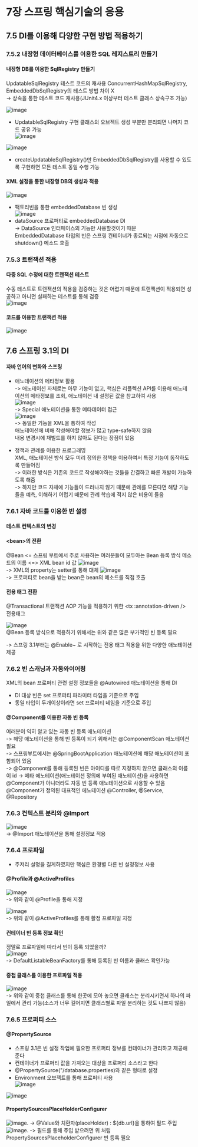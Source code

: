 # 7장 스프링 핵심기술의 응용

## 7.5 DI를 이용해 다양한 구현 방법 적용하기

### 7.5.2 내장형 데이터베이스를 이용한 SQL 레지스트리 만들기

#### 내장형 DB를 이용한 SqlRegistry 만들기

UpdatableSqlRegistry 테스트 코드의 재사용
ConcurrentHashMapSqlRegistry, EmbeddedDbSqlRegistry의 테스트 방법 차이 X  
-> 상속을 통한 테스트 코드 재사용(JUnit4.x 이상부터 테스트 클래스 상속구조 가능)

![image](https://user-images.githubusercontent.com/18495291/235968155-9dddc177-bbcd-4228-ab48-2f139b4c5b42.png)  
- UpdatableSqlRegistry 구현 클래스의 오브젝트 생성 부분만 분리되면 나머지 코드 공유 가능  
![image](https://user-images.githubusercontent.com/18495291/235968255-21d552ac-8af1-4d3e-8805-5c0bb60c3ab8.png) 

![image](https://user-images.githubusercontent.com/18495291/235969785-ff65e484-4192-4425-af66-94df31aeb458.png)
- createUpdatableSqlRegistry()만 EmbeddedDbSqlRegistry를 사용할 수 있도록 구현하면 모든 테스트 동일 수행 가능  

#### XML 설정을 통한 내장형 DB의 생성과 적용

![image](https://user-images.githubusercontent.com/18495291/235971080-156a66f3-3521-4b13-a6b3-31ca9cdd4669.png)
- 팩토리빈을 통한 embeddedDatabase 빈 생성  
![image](https://user-images.githubusercontent.com/18495291/235971312-fd315b1a-a790-4491-b0a3-6de7d96cc095.png)
- dataSource 프로퍼티로 embeddedDatabase DI  
-> DataSource 인터페이스의 기능만 사용할것이기 때문  
EmbeddedDatabase 타입의 빈은 스프링 컨테이너가 종료되는 시점에 자동으로 shutdown() 메소드 호출  

### 7.5.3 트랜잭션 적용  
#### 다중 SQL 수정에 대한 트랜잭션 테스트
수동 테스트로 트랜잭션의 적용을 검증하는 것은 어렵기 때문에 트랜잭션이 적용되면 성공하고 아니면 실패하는 테스트를 통해 검증  
![image](https://user-images.githubusercontent.com/18495291/236244280-f93d69a0-edc5-4419-bc10-5503cce45d70.png)

#### 코드를 이용한 트랜잭션 적용
![image](https://user-images.githubusercontent.com/18495291/236244775-d9e1a620-456f-4234-a4df-ce7867ade29a.png)

## 7.6 스프링 3.1의 DI
#### 자바 언어의 변화와 스프링
- 애노테이션의 메타정보 활용  
-> 애노테이션 자체로는 아무 기능이 없고, 핵심은 리플렉션 API를 이용해 애노테이션의 메타정보를 조회, 애노테이션 내 설정된 값을 참고하여 사용  
![image](https://user-images.githubusercontent.com/18495291/236248825-16e98115-3d80-4aba-ba1c-57c9a5d8f932.png)  
-> Special 애노테이션을 통한 메타데이터 접근  
![image](https://user-images.githubusercontent.com/18495291/236249000-65d27c5a-855b-4e32-a3db-b6632297bdb9.png)  
-> 동일한 기능을 XML을 통하여 작성  
애노테이션에 비해 작성해야할 정보가 많고 type-safe하지 않음  
내용 변경시에 재빌드를 하지 않아도 된다는 장점이 있음  

- 정책과 관례를 이용한 프로그래밍  
XML, 애노테이션 방식 모두 미리 정의한 정책을 이용하여서 특정 기능이 동작하도록 만들어짐  
-> 이러한 방식은 기존의 코드로 작성해야하는 것들을 간결하고 빠른 개발이 가능하도록 해줌  
-> 하지만 코드 자체에 기능들이 드러나지 않기 때문에 관례를 모른다면 해당 기능들을 예측, 이해하기 어렵기 때문에 관례 학습에 적지 않은 비용이 들음  

### 7.6.1 자바 코드를 이용한 빈 설정  
#### 테스트 컨텍스트의 변경 
#### \<bean\>의 전환  
@Bean <= 스프링 부트에서 주로 사용하는 여러분들이 모두아는 Bean 등록 방식 
메소드의 이름 <=> XML bean id 값
![image](https://user-images.githubusercontent.com/18495291/236257654-546d4a16-7d31-494a-80e2-712dc1651a09.png)  
-> XML의 property는 setter를 통해 대체
![image](https://user-images.githubusercontent.com/18495291/236258636-2fce5e60-aa1d-44d6-b001-1e75a981d5c2.png)  
-> 프로퍼티로 bean을 받는 bean은 bean의 메소드를 직접 호출 

#### 전용 태그 전환  
@Transactional 트랜잭션 AOP 기능을 적용하기 위한 \<tx :annotation-driven \/\> 전용태그

![image](https://user-images.githubusercontent.com/18495291/236266844-b9929d09-34d0-4562-8c2d-788d4c30c13b.png)  
@Bean 등록 방식으로 적용하기 위해서는 위와 같은 많은 부가적인 빈 등록 필요  

-> 스프링 3.1부터는 @Enable~ 로 시작하는 전용 태그 적용을 위한 다양한 애노테이션 제공

### 7.6.2 빈 스캐닝과 자동와이어링  
XML의 bean 프로퍼티 관련 설정 정보들을 @Autowired 애노테이션을 통해 DI  
- DI 대상 빈은 set 프로퍼티 파라미터 타입을 기준으로 주입
- 동일 타입이 두개이상이라면 set 프로퍼티 네임을 기준으로 주입

#### @Component를 이용한 자동 빈 등록  
여러분이 익히 알고 있는 자동 빈 등록 애노테이션  
-> 해당 애노테이션을 통해 빈 등록이 되기 위해서는 @ComponentScan 애노테이션 필요  
-> 스프링부트에서는 @SpringBootApplication 애노테이션에 해당 애노테이션이 포함되어 있음  
-> @Component를 통해 등록된 빈은 아이디를 따로 지정하지 않으면 클래스의 이름이 id
-> 메타 에노테이션(애노테이션 정의에 부여된 애노테이션)을 사용하면 @Component가 아니더라도 자동 빈 등록 애노테이션으로 사용할 수 있음 @Component가 정의된 대표적인 에노테이션 @Controller, @Service, @Repository  

### 7.6.3 컨텍스트 분리와 @Import  
![image](https://user-images.githubusercontent.com/18495291/236267721-c4ee3fb0-1980-4177-aef0-f0345f770b09.png)  
-> @Import 애노테이션을 통해 설정정보 적용  

### 7.6.4 프로파일  
- 주저리 설명을 길게하였지만 핵심은 환경별 다른 빈 설정정보 사용  
#### @Profile과 @ActiveProfiles

![image](https://user-images.githubusercontent.com/18495291/236269952-fc2c0cdf-4aac-4336-801b-a6ebb44814d7.png)  
-> 위와 같이 @Profile을 통해 지정

![image](https://user-images.githubusercontent.com/18495291/236270068-dd118e37-0972-42db-acdc-8f7a33a0c296.png)  
-> 위와 같이 @ActiveProfiles를 통해 활정 프로파일 지정  

#### 컨테이너 빈 등록 정보 확인 
정말로 프로파일에 따라서 빈이 등록 되었을까?  
![image](https://user-images.githubusercontent.com/18495291/236270530-ea69addb-da97-4222-a9ff-8cb2719be63d.png)  
-> DefaultListableBeanFactory를 통해 등록된 빈 이름과 클래스 확인가능  

#### 중첩 클래스를 이용한 프로파일 적용
![image](https://user-images.githubusercontent.com/18495291/236271377-9d46543e-c4f0-4fbb-bcb9-d83c0058eee9.png)  
-> 위와 같이 중첩 클래스를 통해 한곳에 모아 놓으면 클래스는 분리시키면서 하나의 파일에서 관리 가능(소스가 너무 길어지면 클래스별로 파일 분리하는 것도 나쁘지 않음)  

### 7.6.5 프로퍼티 소스  
#### @PropertySource
- 스프링 3.1은 빈 설정 작업에 필요한 프로퍼티 정보를 컨테이너가 관리하고 제공해준다
- 컨테이너가 프로퍼티 값을 가져오는 대상을 프로퍼티 소스라고 한다  
- @PropertySource("/database.properties)와 같은 형태로 설정
- Environment 오브젝트를 통해 프로퍼티 사용  
![image](https://user-images.githubusercontent.com/18495291/236276949-6960aea0-a5e2-4248-b433-754e399a0451.png)  

![image](https://user-images.githubusercontent.com/18495291/236276859-afce7f38-43ef-4d73-a833-20751d71fbbf.png)  

#### PropertySourcesPlaceHolderConfigurer
![image](https://user-images.githubusercontent.com/18495291/236277775-2da53ff0-07b8-4e6d-a98d-b83472e14cd8.png). 
-> @Value와 치환자(placeHolder) : ${db.url}을 통하여 필드 주입  
![image](https://user-images.githubusercontent.com/18495291/236279181-873e77ee-3ac3-43d3-b797-87229523433e.png). 
-> 필드를 통해 주입 받으려면 위 처럼 PropertySourcesPlaceholderConfigurer 빈 등록 필요  


